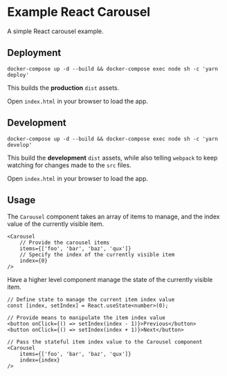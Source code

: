# Example React Carousel

A simple React carousel example. 

## Deployment

```shell script
docker-compose up -d --build && docker-compose exec node sh -c 'yarn deploy'
```

This builds the __production__ `dist` assets.

Open `index.html` in your browser to load the app.

## Development

```shell script
docker-compose up -d --build && docker-compose exec node sh -c 'yarn develop'
```

This build the __development__ `dist` assets,
while also telling `webpack` to keep watching for changes made to the `src` files.

Open `index.html` in your browser to load the app.

## Usage

The `Carousel` component takes an array of items to manage,
and the index value of the currently visible item.

```tsx
<Carousel
    // Provide the carousel items
    items={['foo', 'bar', 'baz', 'qux']}
    // Specify the index of the currently visible item
    index={0}
/>
```

Have a higher level component manage the state of the currently visible item.

```tsx
// Define state to manage the current item index value
const [index, setIndex] = React.useState<number>(0);

// Provide means to manipulate the item index value
<button onClick={() => setIndex(index - 1)}>Previous</button>
<button onClick={() => setIndex(index + 1)}>Next</button>

// Pass the stateful item index value to the Carousel component
<Carousel
    items={['foo', 'bar', 'baz', 'qux']}
    index={index}
/>
```
